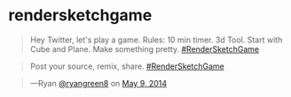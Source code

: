 rendersketchgame
================

> Hey Twitter, let's play a game. Rules: 10 min timer. 3d Tool. Start with Cube and Plane. Make something pretty. [#RenderSketchGame](https://twitter.com/search?q=%23RenderSketchGame&amp;src=hash) 

> Post your source, remix, share. [#RenderSketchGame](https://twitter.com/search?q=%23RenderSketchGame&amp;src=hash) 

> —Ryan [@ryangreen8](https://twitter.com/ryangreen8) on [May 9, 2014](https://twitter.com/ryangreen8/statuses/464796635424641024)

